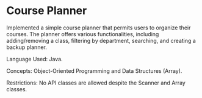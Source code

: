 # Course Planner
Implemented a simple course planner that permits users to organize their courses. The planner offers various functionalities, including adding/removing a class, filtering by department, searching, and creating a backup planner.

Language Used: Java.

Concepts: Object-Oriented Programming and Data Structures (Array).

Restrictions: No API classes are allowed despite the Scanner and Array classes.
